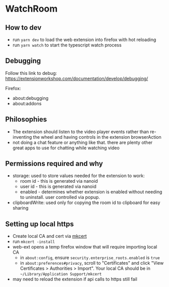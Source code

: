 # WatchRoom

## How to dev

- run `yarn dev` to load the web extension into firefox with hot reloading
- run `yarn watch` to start the typescript watch process

## Debugging

Follow this link to debug: https://extensionworkshop.com/documentation/develop/debugging/

Firefox:

- about:debugging
- about:addons

## Philosophies

- The extension should listen to the video player events rather than re-inventing the wheel and having controls in the extension browserAction
- not doing a chat feature or anything like that. there are plenty other great apps to use for chatting while watching video

## Permissions required and why

- storage: used to store values needed for the extension to work:
  - room id - this is generated via nanoid
  - user id - this is generated via nanoid
  - enabled - determines whether extension is enabled without needing to uninstall. user controlled via popup.
- clipboardWrite: used only for copying the room id to clipboard for easy sharing

## Setting up local https

- Create local CA and cert via [mkcert](https://github.com/FiloSottile/mkcert)
- run `mkcert -install`
- web-ext opens a temp firefox window that will require importing local CA
  - in `about:config`, ensure `security.enterprise_roots.enabled` is `true`
  - in `about:preferences#privacy`, scroll to "Certificates" and click "View Certificates > Authorities > Import". Your local CA should be in `~/Library/Application Support/mkcert`
- may need to reload the extension if api calls to https still fail

